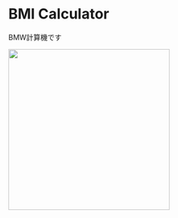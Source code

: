 # BMI Calculator

BMW計算機です  

<img src="https://user-images.githubusercontent.com/90235702/184953621-68335f73-dd28-4e1c-8a4b-7faefa4f3205.png" width="320">
